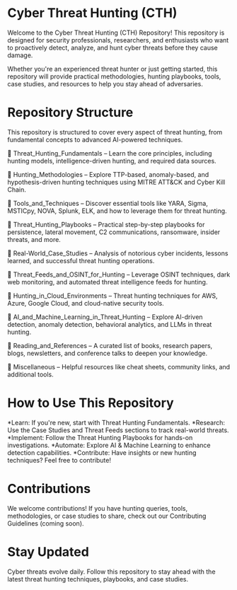 # Cyber Threat Hunting (CTH)

Welcome to the Cyber Threat Hunting (CTH) Repository! This repository is designed for security professionals, researchers, and enthusiasts who want to proactively detect, analyze, and hunt cyber threats before they cause damage.

Whether you're an experienced threat hunter or just getting started, this repository will provide practical methodologies, hunting playbooks, tools, case studies, and resources to help you stay ahead of adversaries.

# Repository Structure
This repository is structured to cover every aspect of threat hunting, from fundamental concepts to advanced AI-powered techniques.

📁 Threat_Hunting_Fundamentals – Learn the core principles, including hunting models, intelligence-driven hunting, and required data sources.

📁 Hunting_Methodologies – Explore TTP-based, anomaly-based, and hypothesis-driven hunting techniques using MITRE ATT&CK and Cyber Kill Chain.

📁 Tools_and_Techniques – Discover essential tools like YARA, Sigma, MSTICpy, NOVA, Splunk, ELK, and how to leverage them for threat hunting.

📁 Threat_Hunting_Playbooks – Practical step-by-step playbooks for persistence, lateral movement, C2 communications, ransomware, insider threats, and more.

📁 Real-World_Case_Studies – Analysis of notorious cyber incidents, lessons learned, and successful threat hunting operations.

📁 Threat_Feeds_and_OSINT_for_Hunting – Leverage OSINT techniques, dark web monitoring, and automated threat intelligence feeds for hunting.

📁 Hunting_in_Cloud_Environments – Threat hunting techniques for AWS, Azure, Google Cloud, and cloud-native security tools.

📁 AI_and_Machine_Learning_in_Threat_Hunting – Explore AI-driven detection, anomaly detection, behavioral analytics, and LLMs in threat hunting.

📁 Reading_and_References – A curated list of books, research papers, blogs, newsletters, and conference talks to deepen your knowledge.

📁 Miscellaneous – Helpful resources like cheat sheets, community links, and additional tools.

# How to Use This Repository
*Learn: If you're new, start with Threat Hunting Fundamentals.
*Research: Use the Case Studies and Threat Feeds sections to track real-world threats.
*Implement: Follow the Threat Hunting Playbooks for hands-on investigations.
*Automate: Explore AI & Machine Learning to enhance detection capabilities.
*Contribute: Have insights or new hunting techniques? Feel free to contribute!

# Contributions
We welcome contributions! If you have hunting queries, tools, methodologies, or case studies to share, check out our Contributing Guidelines (coming soon).

# Stay Updated
Cyber threats evolve daily. Follow this repository to stay ahead with the latest threat hunting techniques, playbooks, and case studies.
